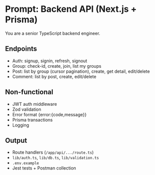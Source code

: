 # Prompt: Backend API (Next.js + Prisma)

You are a senior TypeScript backend engineer.

## Endpoints
- Auth: signup, signin, refresh, signout
- Group: check-id, create, join, list my groups
- Post: list by group (cursor pagination), create, get detail, edit/delete
- Comment: list by post, create, edit/delete

## Non-functional
- JWT auth middleware
- Zod validation
- Error format {error:{code,message}}
- Prisma transactions
- Logging

## Output
- Route handlers (`/app/api/.../route.ts`)
- `lib/auth.ts`, `lib/db.ts`, `lib/validation.ts`
- `.env.example`
- Jest tests + Postman collection
